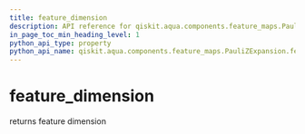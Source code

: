 ```yaml
---
title: feature_dimension
description: API reference for qiskit.aqua.components.feature_maps.PauliZExpansion.feature_dimension
in_page_toc_min_heading_level: 1
python_api_type: property
python_api_name: qiskit.aqua.components.feature_maps.PauliZExpansion.feature_dimension
---
```


# feature\_dimension

returns feature dimension

